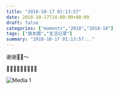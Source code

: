```yaml
---
title: "2018-10-17 01:13:57"
date: 2018-10-17T14:00:00+08:00
draft: false
categories: ["moments","2018","2018-10"]
tags: ["朋友圈","生活记录"]
summary: "2018-10-17 01:13:57..."
---
```


谢谢🐨🐨～

🙇🏻‍♀️🙇🏻‍♀️🙇🏻‍♀️

![Media 1](/Moments/photos/2018-10-17/201810170113570.jpg)

